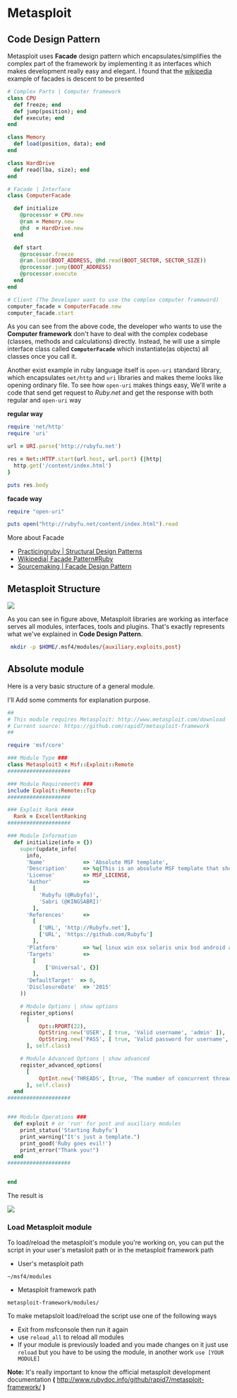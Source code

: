 # Metasploit


## Code Design Pattern 
Metasploit uses **Facade** design pattern which encapsulates/simplifies the complex part of the framework by implementing it as interfaces which makes development really easy and elegant.
I found that the [wikipedia][1] example of facades is descent to be presented 

```ruby
# Complex Parts | Computer framework 
class CPU 
  def freeze; end
  def jump(position); end
  def execute; end
end

class Memory
  def load(position, data); end
end

class HardDrive
  def read(lba, size); end
end

# Facade | Interface
class ComputerFacade

  def initialize
    @processor = CPU.new
    @ram = Memory.new
    @hd  = HardDrive.new
  end

  def start
    @processor.freeze
    @ram.load(BOOT_ADDRESS, @hd.read(BOOT_SECTOR, SECTOR_SIZE))
    @processor.jump(BOOT_ADDRESS)
    @processor.execute
  end
end

# Client (The Developer want to use the complex computer frameword)
computer_facade = ComputerFacade.new
computer_facade.start
```

As you can see from the above code, the developer who wants to use the **Computer framework** don't have to deal with the complex codebase (classes, methods and calculations) directly. Instead, he will use a simple interface class called **`ComputerFacade`** which instantiate(as objects) all classes once you call it.

Another exist example in ruby language itself is `open-uri` standard library, which encapsulates `net/http` and `uri`  libraries and makes theme looks like opening ordinary file.
To see how `open-uri` makes things easy, We'll write a code that send get request to *Ruby.net* and get the response with both regular and `open-uri` way

**regular way**
```ruby
require 'net/http'
require 'uri'

url = URI.parse('http://rubyfu.net')

res = Net::HTTP.start(url.host, url.port) {|http|
  http.get('/content/index.html')
}

puts res.body
```

**facade way**

```ruby
require "open-uri"

puts open("http://rubyfu.net/content/index.html").read
```
More about Facade 
- [Practicingruby | Structural Design Patterns][2]
- [Wikipedia| Facade Pattern#Ruby][3]
- [Sourcemaking | Facade Design Pattern][4]

## Metasploit Structure 

![](MSF-struct.png)

As you can see in figure above, Metasploit libraries are working as interface serves all modules, interfaces, tools and plugins. That's exactly represents what we've explained in **Code Design Pattern**.


```bash
 mkdir -p $HOME/.msf4/modules/{auxiliary,exploits,post}
```



## Absolute module 
Here is a very basic structure of a general module. 

I'll Add some comments for explanation purpose.


```ruby
##
# This module requires Metasploit: http://www.metasploit.com/download
# Current source: https://github.com/rapid7/metasploit-framework
##

require 'msf/core'

### Module Type ###
class Metasploit3 < Msf::Exploit::Remote
####################

### Module Requirements ###
include Exploit::Remote::Tcp
####################

### Exploit Rank ####
  Rank = ExcellentRanking
####################

### Module Information
  def initialize(info = {})
    super(update_info(
      info,
      'Name'            => 'Absolute MSF template',
      'Description'     => %q{This is an absolute MSF template that shows how all modules look like},
      'License'         => MSF_LICENSE,
      'Author'          =>
        [
          'Rubyfu (@Rubyfu)',
          'Sabri (@KINGSABRI)'
        ],
      'References'      =>
        [
          ['URL', 'http://Rubyfu.net'],
          ['URL', 'https://github.com/Rubyfu']
        ],
      'Platform'        => %w{ linux win osx solaris unix bsd android aix},
      'Targets'         =>
        [
            ['Universal', {}]
        ],
      'DefaultTarget'  => 0,
      'DisclosureDate'  => '2015'
    ))

    # Module Options | show options
    register_options(
      [
          Opt::RPORT(22),
          OptString.new('USER', [ true, 'Valid username', 'admin' ]),
          OptString.new('PASS', [ true, 'Valid password for username', 'P@ssw0rd' ]),
      ], self.class)

    # Module Advanced Options | show advanced
    register_advanced_options(
      [
          OptInt.new('THREADS', [true, 'The number of concurrent threads', 5])
      ], self.class)
  end
####################


### Module Operations ###
  def exploit # or 'run' for post and auxiliary modules
    print_status('Starting Rubyfu')
    print_warning("It's just a template.")
    print_good('Ruby goes evil!')
    print_error("Thank you!")
  end
####################


end

```

The result is

![](msf_template1.png)




### Load Metasploit module

To load/reload the metasploit's module you're working on, you can put the script in your user's metasloit path or in the metasploit framework path 

- User's metasploit path
```
~/msf4/modules
```

- Metasploit framework path
```
metasploit-framework/modules/
```

To make metapsloit load/reload the script use one of the following ways

- Exit from msfconsole then run it again
- use `reload_all` to reload all modules
- If your module is previously loaded and you made changes on it just use `reload` but you have to be using the module, in another work `use [YOUR MODULE]`


**Note:** It's really important to know the official metasploit development documentation **(** http://www.rubydoc.info/github/rapid7/metasploit-framework/ **)**

<!---
https://www.exploit-db.com/docs/27935.pdf
http://www.rubydoc.info/github/rapid7/metasploit-framework
https://github.com/rapid7/metasploit-framework/wiki/Exploit-Ranking
https://github.com/rapid7/metasploit-framework/wiki
https://community.rapid7.com/thread/3126
https://github.com/rapid7/metasploit-framework/wiki/Creating-Metasploit-Framework-LoginScanners
-->




<br><br><br>
---
[1]: https://en.wikipedia.org/wiki/Facade_pattern#Ruby
[2]: https://practicingruby.com/articles/structural-design-patterns
[3]: https://en.wikipedia.org/wiki/Facade_pattern#Ruby
[4]: https://sourcemaking.com/design_patterns/facade